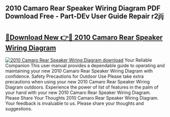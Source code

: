 ## 2010 Camaro Rear Speaker Wiring Diagram PDF Download Free - Part-DEv User Guide Repair r2jlj

# <h2><a href="http://dfs8uwg.blite.top/?on=2010+Camaro+Rear+Speaker+Wiring+Diagram">🔗Download New 👉🔴 2010 Camaro Rear Speaker Wiring Diagram</a></h2>

[![2010 Camaro Rear Speaker Wiring Diagram download](https://i.imgur.com/lujVjoI.png)](http://dfs8uwg.blite.top/?on=2010+Camaro+Rear+Speaker+Wiring+Diagram)
Your Reliable Companion This user manual provides a dependable guide to operating and maintaining your new 2010 Camaro Rear Speaker Wiring Diagram with confidence. Safety Precautions for Outdoor Use Please take extra precautions when using your new 2010 Camaro Rear Speaker Wiring Diagram outdoors. Experience the power of list of features in the palm of your hand with your new 2010 Camaro Rear Speaker Wiring Diagram. Please Share Your Thoughts 2010 Camaro Rear Speaker Wiring Diagram. Your feedback is invaluable to us. Please share your thoughts and suggestions.
